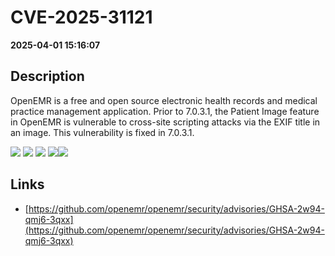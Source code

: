 # CVE-2025-31121

**2025-04-01 15:16:07**

## Description
OpenEMR is a free and open source electronic health records and medical practice management application. Prior to 7.0.3.1, the Patient Image feature in OpenEMR is vulnerable to cross-site scripting attacks via the EXIF title in an image. This vulnerability is fixed in 7.0.3.1.

![](https://img.shields.io/static/v1?label=Exploit&message=Yes&color=red)
![](https://img.shields.io/static/v1?label=Score&message=7.0&color=red)
![](https://img.shields.io/static/v1?label=Severity&message=HIGH&color=red)
![](https://img.shields.io/static/v1?label=CWE&message=XSS&color=green)![](https://img.shields.io/static/v1?label=CWE&message=XSS&color=green)

## Links
- [https://github.com/openemr/openemr/security/advisories/GHSA-2w94-qmj6-3qxx](https://github.com/openemr/openemr/security/advisories/GHSA-2w94-qmj6-3qxx)
